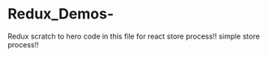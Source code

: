 # Redux_Demos-
Redux scratch to hero code in this file for react store process!!
simple store process!!
